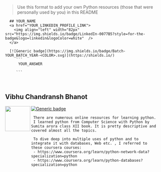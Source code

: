   > Use this format to add your own Python resources (those that were personally used by you) in this README
  ```
    ## YOUR_NAME
    <a href="YOUR_LINKEDIN_PROFILE_LINK">
      <img align="left" width="82px" src="https://img.shields.io/badge/LinkedIn-0077B5?style=for-the-badge&logo=linkedin&logoColor=white"  />
    </a>

    [![Generic badge](https://img.shields.io/badge/Batch-YOUR_BATCH_YEAR-<COLOR>.svg)](https://shields.io/)
       ```
        YOUR_ANSWER

       ```  
  ```
<br />

## Vibhu Chandransh Bhanot
<a href="https://www.linkedin.com/in/vibhu-chandransh-bhanot-624720192/">
<img align="left" width="82px" src="https://img.shields.io/badge/LinkedIn-0077B5?style=for-the-badge&logo=linkedin&logoColor=white"  />
</a>

[![Generic badge](https://img.shields.io/badge/Batch-2023-<COLOR>.svg)](https://shields.io/)
 ```
  There are numerous online resources for learning python. 
  I learned python from Computer Science with Python by Sumita arora class XII book. It is pretty descriptive and covered almost all the topics.
  
  To dive deep into multiple uses of python and to integrate it with databases, Web etc. , I referred to these coursera courses:
  - https://www.coursera.org/learn/python-network-data?specialization=python
  - https://www.coursera.org/learn/python-databases?specialization=python
  
 ```  
